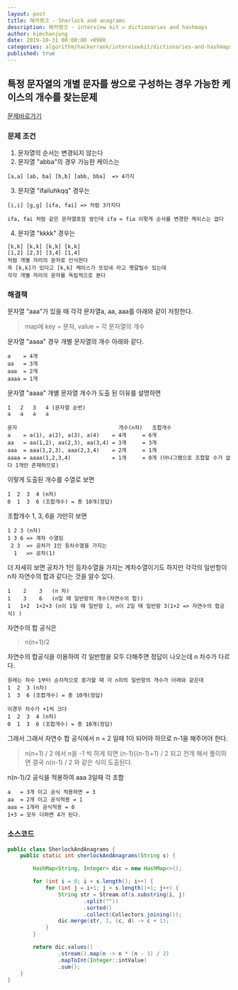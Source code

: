 ```yaml
---
layout: post
title: 해커랭크 - Sherlock and anagrams 
description: 해커랭크 - interview kit > dictionaries and hashmaps
author: kimchanjung
date: 2019-10-31 00:00:00 +0900
categories: algorithm/hackerrank/interviewkit/dictionaries-and-hashmaps
published: true
---
```


## 특정 문자열의 개별 문자를 쌍으로 구성하는 경우 가능한 케이스의 개수를 찾는문제
[문제바로가기](https://www.hackerrank.com/challenges/sherlock-and-anagrams)

### 문제 조건
1. 문자열의 순서는 변경되지 않는다  
2. 문자열 "abba"의 경우 가능한 케이스는 

```
[a,a] [ab, ba] [b,b] [abb, bba]  => 4가지
```
3. 문자열 "ifailuhkqq" 경우는

```
[i,i] [g,g] [ifa, fai] => 처럼 3가지다 

ifa, fai 처럼 같은 문자열포함 쌍인데 ifa = fia 이렇게 순서를 변경한 케이스는 없다
```

4. 문자열 "kkkk" 경우는 
``` 
[k,k] [k,k] [k,k] [k,k]
[1,2] [2,3] [3,4] [1,4] 
처럼 개별 자리의 문자로 인식한다
즉 [k,k]가 있다고 [k,k] 케이스가 또있네 라고 햇갈릴수 있는데
각각 개별 자리의 문자를 독립적으로 본다
```
### 해결책
문자열 "aaa"가 있을 때 각각 문자열a, aa, aaa를 아래와 같이 저장한다.
> map에 key = 문자, value = 각 문자열의 개수

문자열 "aaaa" 경우 개별 문자열의 개수 아래와 같다.
```
a    = 4개 
aa   = 3개 
aaa  = 2개
aaaa = 1개
```
문자열 "aaaa" 개별 문자열 개수가 도출 된 이유를 설명하면
```
1   2   3   4 (문자열 순번)
a   a   a   a

문자                                개수(n차)   조합개수
a    = a(1), a(2), a(3), a(4)    = 4개     = 6개
aa   = aa(1,2), aa(2,3), aa(3,4) = 3개     = 3개
aaa  = aaa(1,2,3), aaa(2,3,4)    = 2개     = 1개
aaaa = aaaa(1,2,3,4)             = 1개     = 0개 (아나그램으로 조합할 수가 없다 1개만 존재하므로)
```


이렇게 도출된 개수를 수열로 보면
```
1  2  3  4 (n차)
0  1  3  6 (조합개수) = 총 10개(정답)
```
조합개수 1, 3, 6을 가만히 보면 
```
1 2 3 (n차)
1 3 6 => 계차 수열임
 2 3  => 공차가 1인 등차수열을 가지는 
  1   => 공차(1)
``` 

더 자세히 보면 공차가 1인 등차수열을 가지는 계차수열이기도 하지만
각각의 일반항이 n차 자연수의 합과 같다는 것을 알수 있다.
```
1    2    3   (n 차)
1    3    6   (n일 때 일반항의 개수(자연수의 합))
1   1+2  1+2+3 (n이 1일 때 일반항 1, n이 2일 때 일반항 3(1+2 => 자연수의 합공식) )
```

자연수의 합 공식은  
> n(n+1)/2 

자연수의 합공식을 이용하여 각 일반항을 모두 더해주면 정답이 나오는데
n 차수가 다르다.
```
원래는 차수 1부터 순차적으로 증가할 때 각 n차의 일반항의 개수가 아래와 같은데
1  2  3 (n차)
1  3  6 (조합개수) = 총 10개(정답)

이경우 차수가 +1씩 크다
1  2  3  4 (n차)
0  1  3  6 (조합개수) = 총 10개(정답)
```
그래서 그래서 자연수 합 공식에서 n = 2 일때 1이 되어야 하므로 n-1을 해주어야 한다.
> n(n+1) / 2 에서 n을 -1 씩 하게 되면
> (n-1){(n-1)+1} / 2 되고 전개 해서 풀이하면 결국
> n(n-1) / 2 와 같은 식이 도출된다.
 
n(n-1)/2 공식을 적용하여 aaa 3일때 각 조합
```
a   = 3개 이고 공식 적용하면 = 3
aa  = 2개 이고 공식적용 = 1
aaa = 1개라 공식적용 = 0
1+3 = 모두 더하면 4가 된다.
```

### 소스코드

```java
public class SherlockAndAnagrams {
    public static int sherlockAndAnagrams(String s) {

        HashMap<String, Integer> dic = new HashMap<>();

        for (int i = 0; i < s.length(); i++) {
            for (int j = i+1; j < s.length()+1; j++) {
                String str = Stream.of(s.substring(i, j)
                        .split(""))
                        .sorted()
                        .collect(Collectors.joining());
                dic.merge(str, 1, (c, d) -> c + 1);
            }
        }

        return dic.values()
                .stream().map(n -> n * (n - 1) / 2)
                .mapToInt(Integer::intValue)
                .sum();
    }
}
```